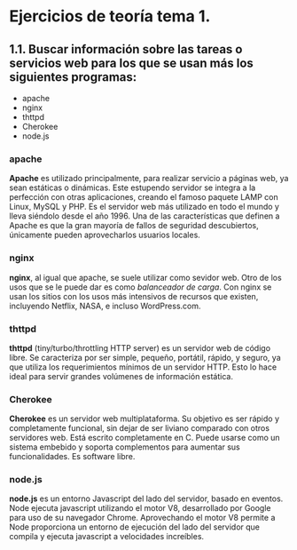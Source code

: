 # Ejercicios de teoría tema 1.

## 1.1. Buscar información sobre las tareas o servicios web para los que se usan más los siguientes programas:
+ apache
+ nginx
+ thttpd
+ Cherokee
+ node.js

### apache

**Apache** es utilizado principalmente, para realizar servicio a páginas web, ya sean estáticas o dinámicas. Este estupendo servidor se integra a la perfección con otras aplicaciones, creando el famoso paquete LAMP con Linux, MySQL y PHP.
Es el servidor web más utilizado en todo el mundo y lleva siéndolo desde el año 1996.
Una de las características que definen a Apache es que la gran mayoría de fallos de seguridad descubiertos, únicamente pueden aprovecharlos usuarios locales.

### nginx

**nginx**, al igual que apache, se suele utilizar como sevidor web.
Otro de los usos que se le puede dar es como *balanceador de carga*.
Con nginx se usan los sitios con los usos más intensivos de recursos que existen, incluyendo Netflix, NASA, e incluso WordPress.com.

### thttpd

**thttpd** (tiny/turbo/throttling HTTP server) es un servidor web de código libre. Se caracteriza por ser simple, pequeño, portátil, rápido, y seguro, ya que utiliza los requerimientos mínimos de un servidor HTTP. Esto lo hace ideal para servir grandes volúmenes de información estática.

### Cherokee

**Cherokee** es un servidor web multiplataforma. Su objetivo es ser rápido y completamente funcional, sin dejar de ser liviano comparado con otros servidores web.​ Está escrito completamente en C. Puede usarse como un sistema embebido y soporta complementos para aumentar sus funcionalidades. Es software libre.

### node.js

**node.js** es un entorno Javascript del lado del servidor, basado en eventos. Node ejecuta javascript utilizando el motor V8, desarrollado por Google para uso de su navegador Chrome. Aprovechando el motor V8 permite a Node proporciona un entorno de ejecución del lado del servidor que compila y ejecuta javascript a velocidades increíbles.